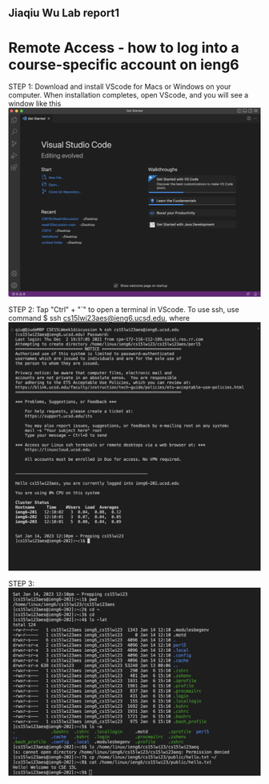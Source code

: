 ## Jiaqiu Wu Lab report1
# Remote Access - how to log into a course-specific account on ieng6
STEP 1:
Download and install VScode for Macs or Windows on your computer. 
When installation completes, open VScode, and you will see a window like this
![image](Figure1.png)

STEP 2:
Tap "Ctrl" + "`" to open a terminal in VScode. To use ssh, use command $ ssh cs15lwi23aes@ieng6.ucsd.edu, where
![image](Figure4.png)

STEP 3:
![image](Figure5.png)


